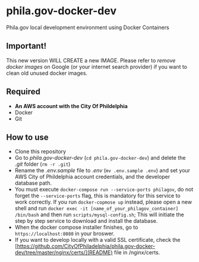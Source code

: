 # phila.gov-docker-dev
Phila.gov local development environment using Docker Containers

## Important!
This new version WILL CREATE a new IMAGE. Please refer to _remove docker images_ on Google (or your internet search provider) if you want to clean old unused docker images.


## Required
- **An AWS account with the City Of Phildelphia**
- Docker
- Git

## How to use
- Clone this repository
- Go to _phila.gov-docker-dev_ (`cd phila.gov-docker-dev`) and delete the _.git_ folder (`rm -r .git`)
- Rename the _.env.sample_ file to _.env_ (`mv .env.sample .env`) and set your AWS City of Phildelphia account credentials, and the developer database path.
- You must execute `docker-compose run --service-ports philagov`, do not forget the `--service-ports` flag, this is mandatory for this service to work correctly. If you run `docker-copmose up` instead, please open a new shell and run `docker exec -it [name_of_your_philagov_container] /bin/bash` and then run `scripts/mysql-config.sh`; This will initiate the step by step service to download and install the database.
- When the docker compose installer finishes, go to `https://localhost:8080` in your broswer.
- If you want to develop locally with a valid SSL certificate, check the [https://github.com/CityOfPhiladelphia/phila.gov-docker-dev/tree/master/nginx/certs/](README) file in /nginx/certs.
